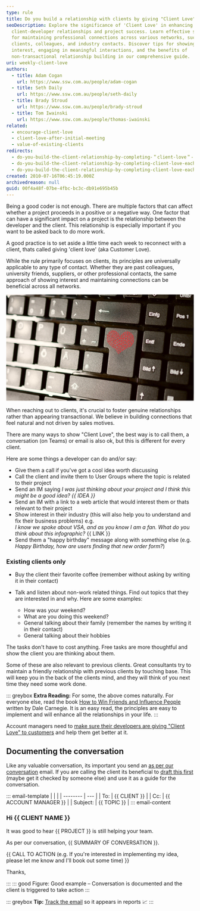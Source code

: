 ```yaml
---
type: rule
title: Do you build a relationship with clients by giving "Client Love" each week?
seoDescription: Explore the significance of 'Client Love' in enhancing
  client-developer relationships and project success. Learn effective strategies
  for maintaining professional connections across various networks, such as
  clients, colleagues, and industry contacts. Discover tips for showing genuine
  interest, engaging in meaningful interactions, and the benefits of
  non-transactional relationship building in our comprehensive guide.
uri: weekly-client-love
authors:
  - title: Adam Cogan
    url: https://www.ssw.com.au/people/adam-cogan
  - title: Seth Daily
    url: https://www.ssw.com.au/people/seth-daily
  - title: Brady Stroud
    url: https://www.ssw.com.au/people/brady-stroud
  - title: Tom Iwainski
    url: https://www.ssw.com.au/people/thomas-iwainski
related:
  - encourage-client-love
  - client-love-after-initial-meeting
  - value-of-existing-clients
redirects:
  - do-you-build-the-client-relationship-by-completing-＂client-love＂-each-week-(aka-customer-love)
  - do-you-build-the-client-relationship-by-completing-client-love-each-week-(aka-customer-love)
  - do-you-build-the-client-relationship-by-completing-client-love-each-week-aka-customer-love
created: 2010-07-16T06:45:19.000Z
archivedreason: null
guid: 00f4a48f-07be-4fbc-bc3c-db91e695b45b
---
```

Being a good coder is not enough. There are multiple factors that can affect whether a project proceeds in a positive or a negative way. One factor that can have a significant impact on a project is the relationship between the developer and the client. This relationship is especially important if you want to be asked back to do more work.

<!--endintro-->

A good practice is to set aside a little time each week to reconnect with a client, thats called giving 'client love' (aka Customer Love).

While the rule primarily focuses on clients, its principles are universally applicable to any type of contact. Whether they are past colleagues, university friends, suppliers, or other professional contacts, the same approach of showing interest and maintaining connections can be beneficial across all networks.

![Figure: Show clients that you're more than just an awesome developer](Keyboard-Heart.jpg)

When reaching out to clients, it's crucial to foster genuine relationships rather than appearing transactional. We believe in building connections that feel natural and not driven by sales motives.

There are many ways to show "Client Love", the best way is to call them, a conversation (on Teams) or email is also ok, but this is different for every client.

Here are some things a developer can do and/or say:

* Give them a call if you've got a cool idea worth discussing
* Call the client and invite them to User Groups where the topic is related to their project
* Send an IM saying *I was just thinking about your project and I think this might be a good idea? {{ IDEA }}*
* Send an IM with a link to a web article that would interest them or thats relevant to their project
* Show interest in their industry (this will also help you to understand and fix their business problems) e.g.\
  *I know we spoke about VSA, and as you know I am a fan. What do you think about this infographic?*
  {{ LINK }}
* Send them a "happy birthday" message along with something else (e.g. *Happy Birthday, how are users finding that new order form?*)

### Existing clients only

* Buy the client their favorite coffee (remember without asking by writing it in their contact)
* Talk and listen about non-work related things. Find out topics that they are interested in and why. Here are some examples:

  * How was your weekend?
  * What are you doing this weekend?
  * General talking about their family (remember the names by writing it in their contact)
  * General talking about their hobbies

The tasks don't have to cost anything. Free tasks are more thoughtful and show the client you are thinking about them.

Some of these are also relevant to previous clients. Great consultants try to maintain a friendly relationship with previous clients by touching base. This will keep you in the back of the clients mind, and they will think of you next time they need some work done.

::: greybox
**Extra Reading:** For some, the above comes naturally. For everyone else, read the book [How to Win Friends and Influence People](https://www.amazon.au/How-Win-Friends-Influence-People/dp/0671027034) written by Dale Carnegie. It is an easy read, the principles are easy to implement and will enhance all the relationships in your life.
:::

Account managers need to [make sure their developers are giving "Client Love" to customers](/encourage-client-love) and help them get better at it.

## Documenting the conversation

Like any valuable conversation, its important you send an [as per our conversation](/as-per-our-conversation-emails) email. If you are calling the client its beneficial to [draft this first](/do-you-prepare-then-confirm-conversations-decisions) (maybe get it checked by someone else) and use it as a guide for the conversation.

::: email-template
|          |     |
| -------- | --- |
| To:      | {{ CLIENT }} |
| Cc:      | {{ ACCOUNT MANAGER }} |
| Subject: | {{ TOPIC }} |
::: email-content  

### Hi {{ CLIENT NAME }}

It was good to hear {{ PROJECT }} is still helping your team.

As per our conversation, {{ SUMMARY OF CONVERSATION }}.

{{ CALL TO ACTION (e.g. If you're interested in implementing my idea, please let me know and I'll book out some time) }}

Thanks,

:::
::: good
Figure: Good example – Conversation is documented and the client is triggered to take action
:::

::: greybox
**Tip:** [Track the email](/track-sales-emails) so it appears in reports 📈
:::
